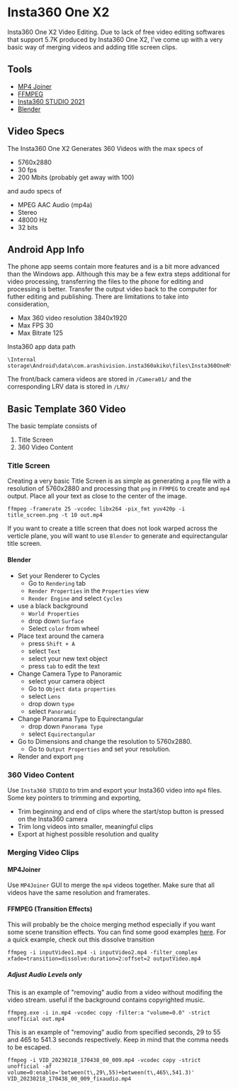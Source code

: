 # Insta360 One X2

Insta360 One X2 Video Editing. Due to lack of free video editing softwares that support 5.7K produced by Insta360 One X2,
I've come up with a very basic way of merging videos and adding title screen clips.

## Tools

- [MP4 Joiner](https://www.mp4joiner.org/en/)
- [FFMPEG](https://ffmpeg.org/)
- [Insta360 STUDIO 2021](https://www.insta360.com/download/insta360-onex2)
- [Blender](https://www.blender.org/)

## Video Specs

The Insta360 One X2 Generates 360 Videos with the max specs of

- 5760x2880
- 30 fps
- 200 Mbits (probably get away with 100)

and audo specs of

- MPEG AAC Audio (mp4a)
- Stereo
- 48000 Hz
- 32 bits

## Android App Info

The phone app seems contain more features and is a bit more advanced than the Windows app. Although this may
be a few extra steps additional for video processing, transferring the files to the phone for editing and
processing is better. Transfer the output video back to the computer for futher editing and publishing. There are
limitations to take into consideration,

- Max 360 video resolution 3840x1920
- Max FPS 30
- Max Bitrate 125

Insta360 app data path

```
\Internal storage\Android\data\com.arashivision.insta360akiko\files\Insta360OneR\galleryOriginal\ONEX2
```

The front/back camera videos are stored in `/Camera01/` and the corresponding LRV data is stored in `/LRV/`

## Basic Template 360 Video

The basic template consists of 

1. Title Screen
2. 360 Video Content

### Title Screen

Creating a very basic Title Screen is as simple as generating a `png` file with a resolution of 5760x2880 and processing that `png` 
in `FFMPEG` to create and `mp4` output. Place all your text as close to the center of the image.

```
ffmpeg -framerate 25 -vcodec libx264 -pix_fmt yuv420p -i title_screen.png -t 10 out.mp4
```

If you want to create a title screen that does not look warped across the verticle plane, you will want to use `Blender` to generate
and equirectangular title screen.

#### Blender

- Set your Renderer to Cycles
  - Go to `Rendering` tab
  - `Render Properties` in the `Properties` view
  - `Render Engine` and select `Cycles`
- use a black background
  - `World Properties`
  - drop down `Surface`
  - Select `color` from wheel
- Place text around the camera
  - press `Shift + A`
  - select `Text`
  - select your new text object
  - press `tab` to edit the text
- Change Camera Type to Panoramic
  - select your camera object
  - Go to `Object data properties`
  - select `Lens`
  - drop down `type`
  - select `Panoramic`
- Change Panorama Type to Equirectangular
  - drop down `Panorama Type`
  - select `Equirectangular`
- Go to Dimensions and change the resolution to 5760x2880.
  - Go to `Output Properties` and set your resolution.
- Render and export `png`

### 360 Video Content

Use `Insta360 STUDIO` to trim and export your Insta360 video into `mp4` files. Some key pointers to trimming and exporting,

- Trim beginning and end of clips where the start/stop button is pressed on the Insta360 camera
- Trim long videos into smaller, meaningful clips
- Export at highest possible resolution and quality

### Merging Video Clips

#### MP4Joiner

Use `MP4Joiner` GUI to merge the `mp4` videos together. Make sure that all videos have the same resolution and framerates.

#### FFMPEG (Transition Effects)

This will probably be the choice merging method especially if you want some scene transition effects. You can find some good examples [here](https://trac.ffmpeg.org/wiki/Xfade).
For a quick example, check out this dissolve transition

```
ffmpeg -i inputVideo1.mp4 -i inputVideo2.mp4 -filter_complex xfade=transition=dissolve:duration=2:offset=2 outputVideo.mp4
```

##### Adjust Audio Levels only

This is an example of "removing" audio from a video without modifing the video stream. useful if the background contains 
copyrighted music.

```
ffmpeg.exe -i in.mp4 -vcodec copy -filter:a "volume=0.0" -strict unofficial out.mp4
```
 
This is an example of "removing" audio from specified seconds, 29 to 55 and 465 to 541.3 seconds respectively. Keep in mind that the comma needs to be escaped.

```
ffmpeg -i VID_20230218_170438_00_009.mp4 -vcodec copy -strict unofficial -af volume=0:enable='between(t\,29\,55)+between(t\,465\,541.3)' VID_20230218_170438_00_009_fixaudio.mp4
```
